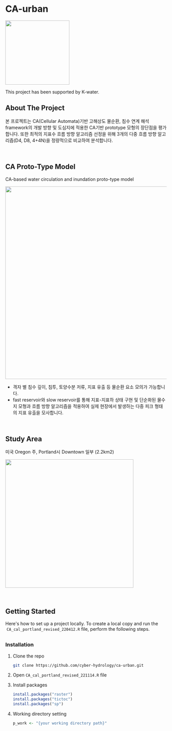 # CA-urban

<p align="left">
    <img src="https://user-images.githubusercontent.com/99592576/195240212-fb84d91a-45cf-4c99-9e70-84e313a0a201.png" width="200px" height="auto"/>
</p>
This project has been supported  by K-water.

<br>

## About The Project

본 프로젝트는 CA(Cellular Automata)기반 고해상도 물순환, 침수 연계 해석 framework의 개발 방향 및 도심지에 적용한 CA기반 prototype 모형의 장단점을 평가합니다. 또한  최적의 지표수 흐름 방향 알고리즘 선정을 위해 3개의 다중 흐름 방향 알고리즘(D4, D8, 4+4N)을 정량적으로 비교하여 분석합니다.

<br>

## CA Proto-Type Model 

CA-based water circulation and inundation proto-type model

<p align="left">
    <img src="https://user-images.githubusercontent.com/99592576/170301234-4406eafe-e1b9-46ab-8bbf-e50ee23ca435.png" width="600px" height="auto"/>
</p>

- 격자 별 침수 깊이, 침투, 토양수분 저류, 지표 유출 등 물순환 요소 모의가 가능합니다.
- fast reservoir와 slow reservoir를 통해 지표-지표하 상태 구현 및 단순화된 물수지 모형과 흐름 방향 알고리즘을 적용하여 실제 현장에서 발생하는 다중 피크 형태의 지표 유출을 모사합니다.

<br>

## Study Area
미국 Oregon 주, Portland시 Downtown 일부 (2.2km2)

<p align="left">
    <img src="https://user-images.githubusercontent.com/99592576/170301319-5ea2ea3f-d716-4d34-b009-6d536046b725.png" width="400px" height="auto"/>
</p>
<br>

## Getting Started

Here's how to set up a project locally. 
To create a local copy and run the  `CA_cal_portland_revised_220412.R` file, perform the following steps.

<p style="margin-bottom:30px;"> </p>

### Installation

1. Clone the repo

    ```bash
    git clone https://github.com/cyber-hydrology/ca-urban.git
    ```

2. Open  `CA_cal_portland_revised_221114.R` file

3. Install packages

    ```r
    install.packages("raster")
    install.packages("tictoc")
    install.packages("sp")
    ```

4. Working directory setting
    ```r
    p_work <- "{your working directory path}"
    ```



<!--<p style="margin-top:10px;">
</p>  -->

<!--  
<p style="margin-top:20px;">
Using function R codes

```r
source('Neighbor_mat_OCC.R');
source('STRG_surflow2.R');
source('Transition_fun2.R')
```
</p>

<br>

## Code description
* 본인의 working directory 설정
```r
setwd('directory path')
```
* Cellular Automata Setting 
-->
